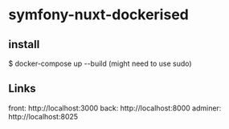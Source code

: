 # symfony-nuxt-dockerised

## install
$ docker-compose up --build (might need to use sudo)

## Links
front: http://localhost:3000
back: http://localhost:8000
adminer: http://localhost:8025
